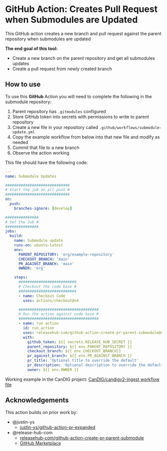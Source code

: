 # GitHub Action: Creates Pull Request when Submodules are Updated

This GitHub action creates a new branch and pull request against the parent repository when submodules are updated

**The end goal of this tool:**

- Create a new branch on the parent repository and get all submodules updates
- Create a pull request from newly created branch

## How to use

To use this **GitHub** Action you will need to complete the following in the submodule repository:

1. Parent repository has `.gitmodules` configured
2. Store GitHub token into secrets with permissions to write to parent repository
3. Create a new file in your repository called `.github/workflows/submodule-update.yml`
4. Copy the example workflow from below into that new file and modify as needed
5. Commit that file to a new branch
6. Observe the action working

This file should have the following code:

```yml
---
name: Submodule Updates

#############################
# Start the job on all push #
#############################
on:
  push:
    branches-ignore: [develop]

###############
# Set the Job #
###############
jobs:
  build:
    name: Submodule update
    runs-on: ubuntu-latest
    env:
      PARENT_REPOSITORY: 'org/example-repository'
      CHECKOUT_BRANCH: 'main'
      PR_AGAINST_BRANCH: 'main'
      OWNER: 'org'

    steps:
      ##########################
      # Checkout the code base #
      ##########################
      - name: Checkout Code
        uses: actions/checkout@v4

      ####################################
      # Run the action against code base #
      ####################################
      - name: run action
        id: run_action
        uses: releasehub-com/github-action-create-pr-parent-submodule@v4
        with:
          github_token: ${{ secrets.RELEASE_HUB_SECRET }}
          parent_repository: ${{ env.PARENT_REPOSITORY }}
          checkout_branch: ${{ env.CHECKOUT_BRANCH}}
          pr_against_branch: ${{ env.PR_AGAINST_BRANCH }}
          pr_title: 'Optional title to override the default'
          pr_description: 'Optional description to override the default'
          owner: ${{ env.OWNER }}
```

Working example in the CanDIG project: [CanDIG/candigv2-ingest workflow file](https://github.com/CanDIG/candigv2-ingest/blob/develop/.github/workflows/dispatch-actions.yml)

## Acknowledgements

This action builds on prior work by:
* @justin-ys 
  * [justin-ys/github-action-pr-expanded](https://github.com/justin-ys/github-action-pr-expanded)
* @release-hub-com 
  * [releasehub-com/github-action-create-pr-parent-submodule](https://github.com/releasehub-com/github-action-create-pr-parent-submodule)
  * [GitHub Marketplace](https://github.com/marketplace/actions/github-action-submodule-updates)
